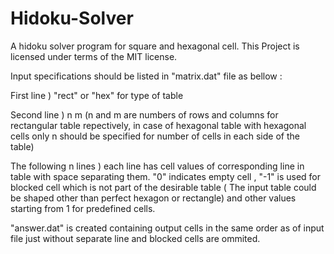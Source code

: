 # Hidoku-Solver
A hidoku solver program for square and hexagonal cell.
This Project is licensed under terms of the MIT license.

Input specifications should be listed in "matrix.dat" file as bellow :

First line )
"rect" or "hex" for type of table

Second line )
n m (n and m are numbers of rows and columns for rectangular table repectively, in case of hexagonal table with hexagonal cells only n should be specified for number of cells in each side of the table)

The following n lines )
each line has cell values of corresponding line in table with space separating them.
"0" indicates empty cell , "-1" is used for blocked cell which is not part of the desirable table ( The input table could be shaped other than perfect hexagon or rectangle) and other values starting from 1 for predefined cells.

"answer.dat" is created containing output cells in the same order as of input file just without separate line and blocked cells are ommited.
